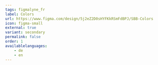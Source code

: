 ```yaml
---
tags: figmalyne_fr
label: Colors
url: https://www.figma.com/design/5j2eZ2D0sHYFKkRSmFdBPJ/SBB-Colors
icon: figma-small
external: true
variant: secondary
permalink: false
order: 1
availablelanguages: 
    - de
    - en
---
```




